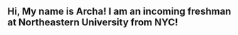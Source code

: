 ## Hi, My name is Archa! I am an incoming freshman at Northeastern University from NYC!

<!--
**archashah/archashah** is a ✨ _special_ ✨ repository because its `README.md` (this file) appears on your GitHub profile.



Here are some ideas to get you started:
Hi, My name is Archa! I am an incoming freshman at Northeastern University from NYC!
- 🔭 I’m currently working on a website
- 🌱 I’m currently learning more about coding
- 👯 I’m looking to collaborate on research
- 🤔 I’m looking for help with coding 😒
- 💬 Ask me about math
- 📫 How to reach me: email!
- 😄 Pronouns: she/her
- ⚡ Fun fact: I love matcha!
-->
